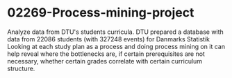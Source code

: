 # 02269-Process-mining-project
Analyze data from DTU's students curricula.
DTU prepared a database with data from 22086 students (with 327248 events) for Danmarks Statistik
Looking at each study plan as a process and doing process mining on it can help reveal where the bottlenecks are, if certain prerequisites are not necessary, whether certain grades correlate with certain curriculum structure.